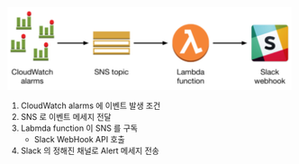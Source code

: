 ![monitoring_pipeline](./monitoring_pipeline.png)
1. CloudWatch alarms 에 이벤트 발생 조건
2. SNS 로 이벤트 메세지 전달
3. Labmda function 이 SNS 를 구독
    - Slack WebHook API 호출
4. Slack 의 정해진 채널로 Alert 메세지 전송

